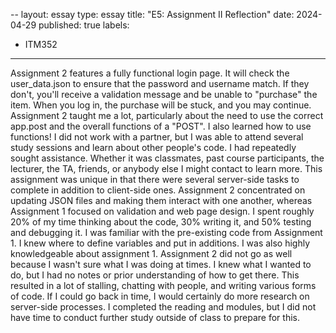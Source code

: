 --
layout: essay
type: essay
title: "E5: Assignment II Reflection"
date: 2024-04-29
published: true
labels:
  - ITM352
---

Assignment 2 features a fully functional login page. It will check the user_data.json to ensure that the password and username match. If they don't, you'll receive a validation message and be unable to "purchase" the item. When you log in, the purchase will be stuck, and you may continue. Assignment 2 taught me a lot, particularly about the need to use the correct app.post and the overall functions of a "POST". I also learned how to use functions! I did not work with a partner, but I was able to attend several study sessions and learn about other people's code. I had repeatedly sought assistance. Whether it was classmates, past course participants, the lecturer, the TA, friends, or anybody else I might contact to learn more.
This assignment was unique in that there were several server-side tasks to complete in addition to client-side ones. Assignment 2 concentrated on updating JSON files and making them interact with one another, whereas Assignment 1 focused on validation and web page design. I spent roughly 20% of my time thinking about the code, 30% writing it, and 50% testing and debugging it.
I was familiar with the pre-existing code from Assignment 1. I knew where to define variables and put in additions. I was also highly knowledgeable about assignment 1. Assignment 2 did not go as well because I wasn't sure what I was doing at times. I knew what I wanted to do, but I had no notes or prior understanding of how to get there. This resulted in a lot of stalling, chatting with people, and writing various forms of code.
If I could go back in time, I would certainly do more research on server-side processes. I completed the reading and modules, but I did not have time to conduct further study outside of class to prepare for this. 
